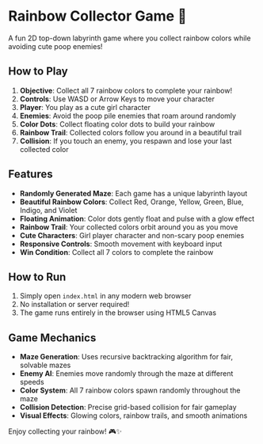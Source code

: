 # Rainbow Collector Game 🌈

A fun 2D top-down labyrinth game where you collect rainbow colors while avoiding cute poop enemies!

## How to Play

1. **Objective**: Collect all 7 rainbow colors to complete your rainbow!
2. **Controls**: Use WASD or Arrow Keys to move your character
3. **Player**: You play as a cute girl character
4. **Enemies**: Avoid the poop pile enemies that roam around randomly
5. **Color Dots**: Collect floating color dots to build your rainbow
6. **Rainbow Trail**: Collected colors follow you around in a beautiful trail
7. **Collision**: If you touch an enemy, you respawn and lose your last collected color

## Features

- **Randomly Generated Maze**: Each game has a unique labyrinth layout
- **Beautiful Rainbow Colors**: Collect Red, Orange, Yellow, Green, Blue, Indigo, and Violet
- **Floating Animation**: Color dots gently float and pulse with a glow effect
- **Rainbow Trail**: Your collected colors orbit around you as you move
- **Cute Characters**: Girl player character and non-scary poop enemies
- **Responsive Controls**: Smooth movement with keyboard input
- **Win Condition**: Collect all 7 colors to complete the rainbow

## How to Run

1. Simply open `index.html` in any modern web browser
2. No installation or server required!
3. The game runs entirely in the browser using HTML5 Canvas

## Game Mechanics

- **Maze Generation**: Uses recursive backtracking algorithm for fair, solvable mazes
- **Enemy AI**: Enemies move randomly through the maze at different speeds
- **Color System**: All 7 rainbow colors spawn randomly throughout the maze
- **Collision Detection**: Precise grid-based collision for fair gameplay
- **Visual Effects**: Glowing colors, rainbow trails, and smooth animations

Enjoy collecting your rainbow! 🎮✨
